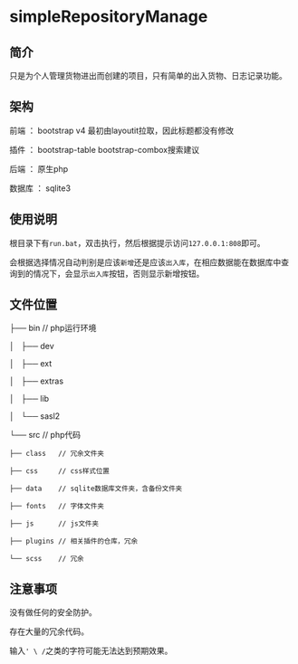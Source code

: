 ﻿# simpleRepositoryManage

## 简介

只是为个人管理货物进出而创建的项目，只有简单的出入货物、日志记录功能。

## 架构

前端 ： bootstrap v4 最初由layoutit拉取，因此标题都没有修改

插件 ： bootstrap-table bootstrap-combox搜索建议

后端 ： 原生php

数据库 ： sqlite3

## 使用说明

根目录下有`run.bat`，双击执行，然后根据提示访问`127.0.0.1:808`即可。

会根据选择情况自动判别是应该`新增`还是应该`出入库`，在相应数据能在数据库中查询到的情况下，会显示`出入库`按钮，否则显示新增按钮。

## 文件位置


├── bin		// php运行环境

│   ├── dev

│   ├── ext

│   ├── extras

│   ├── lib

│   └── sasl2

└── src  	// php代码

    ├── class	// 冗余文件夹

    ├── css 	// css样式位置

    ├── data  	// sqlite数据库文件夹，含备份文件夹

    ├── fonts 	// 字体文件夹

    ├── js 		// js文件夹

    ├── plugins // 相关插件的仓库，冗余

    └── scss 	// 冗余


## 注意事项

没有做任何的安全防护。

存在大量的冗余代码。

输入`' \ /`之类的字符可能无法达到预期效果。
